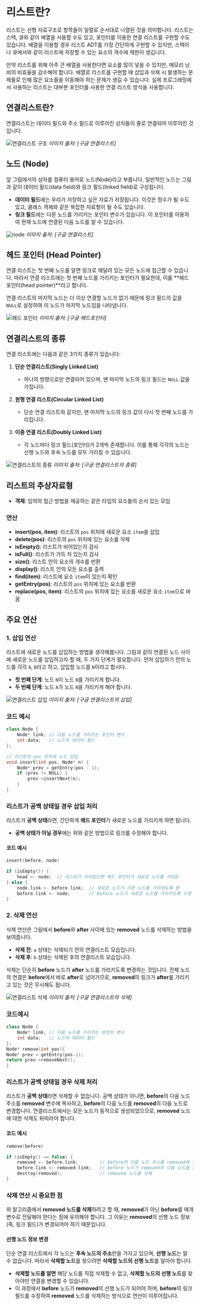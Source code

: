 # 리스트란?

리스트는 선형 자료구조로 항목들이 일렬로 순서대로 나열된 것을 의미합니다. 리스트는 스택, 큐와 같이 배열을 사용할 수도 있고, 포인터를 이용한 연결 리스트를 구현할 수도 있습니다. 배열을 이용할 경우 리스트 ADT를 가장 간단하게 구현할 수 있지만, 스택이나 큐에서와 같이 리스트에 저장할 수 있는 요소의 개수에 제한이 생깁니다. 

만약 리스트를 위해 아주 큰 배열을 사용한다면 요소를 많이 넣을 수 있지만, 메모리 낭비의 비효율을 감수해야 합니다. 배열로 리스트를 구현할 때 삽입과 삭제 시 발생하는 문제들로 인해 많은 요소들을 이동해야 하는 문제가 생길 수 있습니다. 실제 프로그래밍에서 사용하는 리스트는 대부분 포인터를 사용한 연결 리스트 방식을 사용합니다.




## 연결리스트란?

연결리스트는 데이터 필드와 주소 필드로 이루어진 상자들이 줄로 연결되어 이루어진 것입니다.

![연결리스트 구조](https://github.com/user-attachments/assets/84de9280-44c7-4881-aae4-a75fa45503b8)
_이미지 출처: [구글 연결리스트]_

## 노드 (Node)

앞 그림에서의 상자를 컴퓨터 용어로 노드(Node)라고 부릅니다. 일반적인 노드는 그림과 같이 데이터 필드(data field)와 링크 필드(linked field)로 구성됩니다. 

- **데이터 필드**에는 우리가 저장하고 싶은 자료가 저장됩니다. 이것은 정수가 될 수도 있고, 클래스 객체와 같은 복잡한 자료형이 될 수도 있습니다.
- **링크 필드**에는 다른 노드를 가리키는 포인터 변수가 있습니다. 이 포인터를 이용하여 현재 노드에 연결된 다음 노드를 알 수 있습니다.

![node](https://github.com/user-attachments/assets/e464b898-973d-432c-b4ff-62a088f2acd1)
_이미지 출처: [구글 연결리스트]_

## 헤드 포인터 (Head Pointer)

연결 리스트는 첫 번째 노드를 알면 링크로 매달려 있는 모든 노드에 접근할 수 있습니다. 따라서 연결 리스트에는 첫 번째 노드를 가리키는 포인터가 필요한데, 이를 **헤드 포인터(head pointer)**라고 합니다.

연결 리스트의 마지막 노드는 더 이상 연결할 노드가 없기 때문에 링크 필드의 값을 `NULL`로 설정하여 이 노드가 마지막 노드임을 나타냅니다.

![헤드 포인터](https://github.com/user-attachments/assets/74de9712-bb5b-4680-bddb-37364d5bdc84)
_이미지 출처: [구글 헤드포인터]_

## 연결리스트의 종류

연결 리스트에는 다음과 같은 3가지 종류가 있습니다:

1. **단순 연결리스트(Singly Linked List)**  
   - 하나의 방향으로만 연결되어 있으며, 맨 마지막 노드의 링크 필드는 `NULL` 값을 가집니다.
   
2. **원형 연결 리스트(Circular Linked List)**  
   - 단순 연결 리스트와 같지만, 맨 마지막 노드의 링크 값이 다시 첫 번째 노드를 가리킵니다.
   
3. **이중 연결 리스트(Doubly Linked List)**  
   - 각 노드마다 링크 필드(포인터)가 2개씩 존재합니다. 이를 통해 각각의 노드는 선행 노드와 후속 노드를 모두 가리킬 수 있습니다.


![연결리스트의 종류](https://github.com/user-attachments/assets/6fd86113-b935-4986-b3b4-30b463abbbe9)
                                      _이미지 출처: [구글 연결리스트의 종류]_

## 리스트의 추상자료형

- **객체**: 임의의 접근 방법을 제공하는 같은 타입의 요소들의 순서 있는 모임

### 연산

- **insert(pos, item)**: 리스트의 `pos` 위치에 새로운 요소 `item`을 삽입
- **delete(pos)**: 리스트의 `pos` 위치에 있는 요소를 삭제
- **isEmpty()**: 리스트가 비어있는지 검사
- **isFull()**: 리스트가 가득 차 있는지 검사
- **size()**: 리스트 안의 요소의 개수를 반환
- **display()**: 리스트 안의 모든 요소를 출력
- **find(item)**: 리스트에 요소 `item`이 있는지 확인
- **getEntry(pos)**: 리스트의 `pos` 위치에 있는 요소를 반환
- **replace(pos, item)**: 리스트의 `pos` 위치에 있는 요소를 새로운 요소 `item`으로 바꿈










## 주요 연산

### 1. 삽입 연산

리스트에 새로운 노드를 삽입하는 방법을 생각해봅니다. 그림과 같이 연결된 노드 사이에 새로운 노드를 삽입하고자 할 때, 두 가지 단계가 필요합니다. 먼저 삽입하기 전의 노드를 각각 `A`, `B`라고 하고, 삽입할 노드를 `N`이라고 합시다. 

- **첫 번째 단계**: 노드 `N`이 노드 `B`를 가리키게 합니다.
- **두 번째 단계**: 노드 `A`가 노드 `N`을 가리키게 해야 합니다.

![연결리스트 삽입](https://github.com/user-attachments/assets/916825f0-1ad9-4a68-abff-c8c6f7a4d05f)
_이미지 출처: [구글 연결리스트의 삽입]_

### 코드 예시

```cpp
class Node {
    Node* link; // 다음 노드를 가리키는 포인터 변수
    int data;   // 노드의 데이터 필드
};

// 리스트의 pos 위치에 노드 삽입
void insert(int pos, Node* n) {
    Node* prev = getEntry(pos - 1);
    if (prev != NULL) {
        prev->insertNext(n);
    }
}
```



### 리스트가 공백 상태일 경우 삽입 처리

리스트가 **공백 상태**라면, 간단하게 **헤드 포인터**가 새로운 노드를 가리키게 하면 됩니다. 

- **공백 상태가 아닐 경우**에는 위와 같은 방법으로 링크를 수정해야 합니다.

#### 코드 예시

```cpp
insert(before, node)

if (isEmpty()) {
    head <- node;  // 리스트가 비어있다면 헤드 포인터가 새로운 노드를 가리킴
} else {
    node.link <- before.link;  // 새로운 노드가 기존 노드를 가리키도록 함
    before.link <- node;       // before 노드가 새로운 노드를 가리키도록 수정
}

```














### 2. 삭제 연산

삭제 연산은 그림에서 **before**와 **after** 사이에 있는 **removed** 노드를 삭제하는 방법을 보여줍니다. 

- **삭제 전**: `a` 상태는 삭제되기 전의 연결리스트 모습입니다.
- **삭제 후**: `b` 상태는 삭제된 후의 연결리스트 모습입니다.

삭제는 단순히 **before** 노드가 **after** 노드를 가리키도록 변경하는 것입니다. 전체 노드의 연결은 **before**에서 바로 **after**로 넘어가므로, **removed**의 링크가 **after**를 가리키고 있는 것은 무시해도 됩니다.

![연결리스트 삭제](https://github.com/user-attachments/assets/7a92d85d-c746-4688-ba9a-7b5de59c6e51)
_이미지 출처: [구글 연결리스트의 삭제]_

### 코드예시 

```cpp
class Node {
    Node* link; // 다음 노드를 가리키는 포인터 변수
    int data;   // 노드의 데이터 필드
};
Node* remove(int pos){
Node* prev = getEntry(pos-1);
return prev->removeNext();
}
```



### 리스트가 공백 상태일 경우 삭제 처리

리스트가 **공백 상태**라면 삭제할 수 없습니다. 공백 상태가 아니면, **before**의 다음 노드 주소를 **removed** 변수에 복사하고, **before**의 다음 노드를 **removed**의 다음 노드로 변경합니다. 연결리스트에서는 모든 노드가 동적으로 생성되었으므로, **removed** 노드에 대한 삭제도 뒤따라야 합니다.

#### 코드 예시

```cpp
remove(before)

if (isEmpty() == false) {
    removed <- before.link;        // before의 다음 노드 주소를 removed에 저장
    before.link <- removed.link;   // before 노드가 removed의 다음 노드를 가리키게 함
    destroy(removed);              // removed 노드를 삭제
}

```

### 삭제 연산 시 중요한 점

위 알고리즘에서 **removed 노드를 삭제**하려고 할 때, **removed**가 아닌 **before**를 매개변수로 전달해야 한다는 점에 유의해야 합니다. 그 이유는 **removed**의 선행 노드 정보(즉, 링크 필드)가 변경되어야 하기 때문입니다.

#### 선행 노드 정보 변경

단순 연결 리스트에서 각 노드는 **후속 노드의 주소**만을 가지고 있으며, **선행 노드**는 알 수 없습니다. 따라서 **삭제할 노드**를 찾으려면 **삭제할 노드의 선행 노드**를 알아야 합니다.

- **삭제할 노드를 알면** 해당 노드를 직접 삭제할 수 없고, **삭제할 노드의 선행 노드**를 찾아야만 연결을 변경할 수 있습니다.
- 이 과정에서 **before** 노드가 **removed**의 선행 노드가 되어야 하며, **before**의 링크 필드를 수정하여 **removed** 노드를 삭제하는 방식으로 연산이 이루어집니다.





